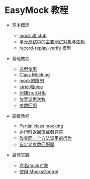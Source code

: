 # EasyMock 教程

+ 基本概念
    + [mock 和 stub](DOC/01.mock-stub.md)
    + [单元测试中的主要测试对象与依赖](DOC/02.unit-test-object-and-dependency.md)
    + [record-replay-verify 模型](DOC/03.record-replay-verify.md)

+ 基础教程
    + [典型使用](DOC/04.typical-use.md)
    + [Class Mocking](05.class-mocking.md)
    + [mock的限制](06.mock-limit.md)
    + [strict和nice](07.stict-nice.md)
    + [创建stub对象]()
    + [放宽调用次数]()
    + [参数匹配]()

+ 高级教程
    + [Partial class mocking]()
    + [运行时返回值或者异常]()
    + [改变同一个方法调用的行为]()
    + [自定义参数匹配器]()

+ 最佳实践
    + [命名mock对象]()
    + [使用 MocksControl]()